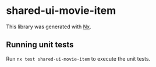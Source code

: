 # shared-ui-movie-item

This library was generated with [Nx](https://nx.dev).

## Running unit tests

Run `nx test shared-ui-movie-item` to execute the unit tests.

